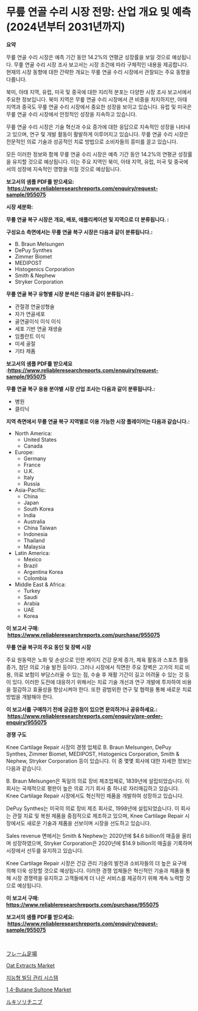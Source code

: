 <p><h1>무릎 연골 수리 시장 전망: 산업 개요 및 예측 (2024년부터 2031년까지)</h1></p><p><strong>요약</strong></p>
<p><p>무릎 연골 수리 시장은 예측 기간 동안 14.2%의 연평균 성장률을 보일 것으로 예상됩니다. 무릎 연골 수리 시장 조사 보고서는 시장 조건에 따라 구체적인 내용을 제공합니다. 현재의 시장 동향에 대한 간략한 개요는 무릎 연골 수리 시장에서 관찰되는 주요 동향을 다룹니다.</p><p>북미, 아태 지역, 유럽, 미국 및 중국에 대한 지리적 분포는 다양한 시장 조사 보고서에서 주요한 정보입니다. 북미 지역은 무릎 연골 수리 시장에서 큰 비중을 차지하지만, 아태 지역과 중국도 무릎 연골 수리 시장에서 중요한 성장을 보이고 있습니다. 유럽 및 미국은 무릎 연골 수리 시장에서 안정적인 성장을 지속하고 있습니다.</p><p>무릎 연골 수리 시장은 기술 혁신과 수요 증가에 대한 응답으로 지속적인 성장을 나타내고 있으며, 연구 및 개발 활동이 활발하게 이루어지고 있습니다. 무릎 연골 수리 시장은 전문적인 의료 기술과 성공적인 치료 방법으로 소비자들의 흥미를 끌고 있습니다.</p><p>모든 이러한 정보와 함께 무릎 연골 수리 시장은 예측 기간 동안 14.2%의 연평균 성장률을 유지할 것으로 예상됩니다. 이는 주요 지역인 북미, 아태 지역, 유럽, 미국 및 중국에서의 성장에 지속적인 영향을 미칠 것으로 예상됩니다.</p></p>
<p><strong>보고서의 샘플 PDF를 받으세요: &nbsp;<a href="https://www.reliableresearchreports.com/enquiry/request-sample/955075">https://www.reliableresearchreports.com/enquiry/request-sample/955075</a></strong></p>
<p><strong>시장 세분화:</strong></p>
<p><strong> 무릎 연골 복구 시장은 개요, 배포, 애플리케이션 및 지역으로 더 분류됩니다. :</strong></p>
<p><strong>구성요소 측면에서는 무릎 연골 복구 시장은 다음과 같이 분류됩니다.:</strong></p>
<p><ul><li>B. Braun Melsungen</li><li>DePuy Synthes</li><li>Zimmer Biomet</li><li>MEDIPOST</li><li>Histogenics Corporation</li><li>Smith & Nephew</li><li>Stryker Corporation</li></ul></p>
<p><strong> 무릎 연골 복구 유형별 시장 분석은 다음과 같이 분류됩니다.:</strong></p>
<p><ul><li>관절경 연골성형술</li><li>자가 연골세포</li><li>골연골이식 이식 이식</li><li>세포 기반 연골 재생술</li><li>임플란트 이식</li><li>미세 골절</li><li>기타 제품</li></ul></p>
<p><strong>보고서의 샘플 PDF를 받으세요 :<a href="https://www.reliableresearchreports.com/enquiry/request-sample/955075">https://www.reliableresearchreports.com/enquiry/request-sample/955075</a></strong></p>
<p><strong> 무릎 연골 복구 응용 분야별 시장 산업 조사는 다음과 같이 분류됩니다.:</strong></p>
<p><ul><li>병원</li><li>클리닉</li></ul></p>
<p><strong>지역 측면에서 무릎 연골 복구 지역별로 이용 가능한 시장 플레이어는 다음과 같습니다.:</strong></p>
<p><ul>
    <li>
        North America:
        <ul>
            <li>United States</li>
            <li>Canada</li>
        </ul>
    </li>
    <li>
        Europe:
        <ul>
            <li>Germany</li>
            <li>France</li>
            <li>U.K.</li>
            <li>Italy</li>
            <li>Russia</li>
        </ul>
    </li>
    <li>
        Asia-Pacific:
        <ul>
            <li>China</li>
            <li>Japan</li>
            <li>South Korea</li>
            <li>India</li>
            <li>Australia</li>
            <li>China Taiwan</li>
            <li>Indonesia</li>
            <li>Thailand</li>
            <li>Malaysia</li>
        </ul>
    </li>
    <li>
        Latin America:
        <ul>
            <li>Mexico</li>
            <li>Brazil</li>
            <li>Argentina Korea</li>
            <li>Colombia</li>
        </ul>
    </li>
    <li>
        Middle East & Africa:
        <ul>
            <li>Turkey</li>
            <li>Saudi</li>
            <li>Arabia</li>
            <li>UAE</li>
            <li>Korea</li>
        </ul>
    </li>
    </ul></p>
<p><strong>이 보고서 구매: &nbsp;<a href="https://www.reliableresearchreports.com/purchase/955075">https://www.reliableresearchreports.com/purchase/955075</a></strong></p>
<p><strong>무릎 연골 복구의 주요 동인 및 장벽 시장</strong></p>
<p><p>주요 원동력은 노화 및 손상으로 인한 케이지 건강 문제 증가, 체육 활동과 스포츠 활동 증가, 첨단 의료 기술 발전 등이다. 그러나 시장에서 직면한 주요 장벽은 고가의 치료 비용, 의료 보험이 부담스러울 수 있는 점, 수술 후 재활 기간이 길고 어려울 수 있는 것 등이 있다. 이러한 도전에 대응하기 위해서는 치료 기술 개선과 연구 개발에 투자하여 비용을 절감하고 효율성을 향상시켜야 한다. 또한 광범위한 연구 및 협력을 통해 새로운 치료 방법을 개발해야 한다.</p></p>
<p><strong>이 보고서를 구매하기 전에 궁금한 점이 있으면 문의하거나 공유하세요.: &nbsp;<a href="https://www.reliableresearchreports.com/enquiry/pre-order-enquiry/955075">https://www.reliableresearchreports.com/enquiry/pre-order-enquiry/955075</a></strong></p>
<p><strong>경쟁 구도</strong></p>
<p><p>Knee Cartilage Repair 시장의 경쟁 업체로 B. Braun Melsungen, DePuy Synthes, Zimmer Biomet, MEDIPOST, Histogenics Corporation, Smith & Nephew, Stryker Corporation 등이 있습니다. 이 중 몇몇 회사에 대한 자세한 정보는 다음과 같습니다.</p><p>B. Braun Melsungen은 독일의 의료 장비 제조업체로, 1839년에 설립되었습니다. 이 회사는 국제적으로 평판이 높은 의료 기기 회사 중 하나로 자리매김하고 있습니다. Knee Cartilage Repair 시장에서도 혁신적인 제품을 개발하여 성장하고 있습니다.</p><p>DePuy Synthes는 미국의 의료 장비 제조 회사로, 1998년에 설립되었습니다. 이 회사는 관절 치료 및 복원 제품을 중점적으로 제조하고 있으며, Knee Cartilage Repair 시장에서도 새로운 기술과 제품을 선보이며 시장을 선도하고 있습니다.</p><p>Sales revenue 면에서는 Smith & Nephew는 2020년에 $4.6 billion의 매출을 올리며 성장하였으며, Stryker Corporation은 2020년에 $14.9 billion의 매출을 기록하며 시장에서 선두를 유지하고 있습니다.</p><p>Knee Cartilage Repair 시장은 건강 관리 기술의 발전과 소비자들의 더 높은 요구에 의해 더욱 성장할 것으로 예상됩니다. 이러한 경쟁 업체들은 혁신적인 기술과 제품을 통해 시장 경쟁력을 유지하고 고객들에게 더 나은 서비스를 제공하기 위해 계속 노력할 것으로 예상됩니다.</p></p>
<p><strong>이 보고서 구매: &nbsp; <a href="https://www.reliableresearchreports.com/purchase/955075">https://www.reliableresearchreports.com/purchase/955075</a></strong></p>
<p><strong>보고서의 샘플 PDF를 받으세요: &nbsp;<a href="https://www.reliableresearchreports.com/enquiry/request-sample/955075">https://www.reliableresearchreports.com/enquiry/request-sample/955075</a></strong><strong></strong></p>
<p>&nbsp;</p>
<p><p><a href="https://medium.com/@briaabshire64/%E3%83%95%E3%83%AC%E3%83%BC%E3%83%A0%E3%82%B9%E3%82%AD%E3%83%A3%E3%83%83%E3%83%95%E3%82%A9%E3%83%BC%E3%83%AB%E3%83%87%E3%82%A3%E3%83%B3%E3%82%B0%E5%B8%82%E5%A0%B4-2031%E5%B9%B4%E3%81%BE%E3%81%A7%E3%81%AE%E6%88%90%E5%8A%9F%E3%81%97%E3%81%9F%E3%83%93%E3%82%B8%E3%83%8D%E3%82%B9%E6%88%A6%E7%95%A5%E3%81%AE%E9%8D%B5-8409accf2aeb">フレーム足場</a></p><p><a href="https://view.publitas.com/reportprime-1/oat-extracts-market-growth-market-trends-covid-19-impact-and-forecasts-for-period-from-2024-2031/">Oat Extracts Market</a></p><p><a href="https://github.com/vs10l4sfg5c/Market-Research-Report-List-1/blob/main/8472492185449.md">지능형 빌딩 관리 시스템</a></p><p><a href="https://gratis-rainforest-2ca.notion.site/1-4-Butane-Sultone-Market-Size-Global-Industry-Overview-Market-Segmentation-and-Forecast-2024-to--648b8b0cf88b45bfbef5bf6243b1f526">1,4-Butane Sultone Market</a></p><p><a href="https://medium.com/@briaabshire64/%E3%83%AB%E3%82%AD%E3%82%BD%E3%83%AA%E3%83%81%E3%83%8B%E3%83%96%E3%81%AE%E5%B8%82%E5%A0%B4%E5%B1%95%E6%9C%9B-%E6%A5%AD%E7%95%8C%E6%A6%82%E8%A6%81%E3%81%A8%E4%BA%88%E6%B8%AC-2024%E5%B9%B4%E3%81%8B%E3%82%892031%E5%B9%B4-6e0c2900695d">ルキソリチニブ</a></p></p>